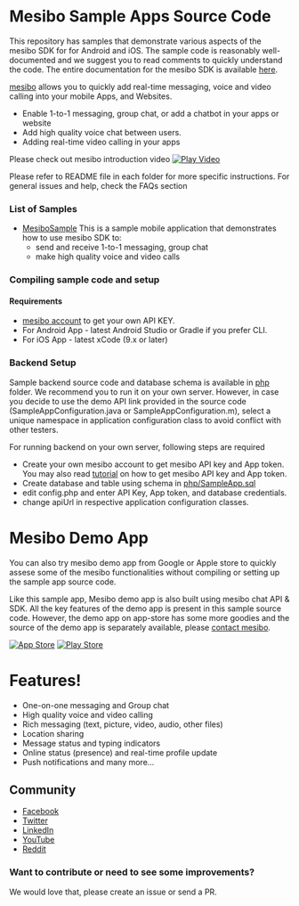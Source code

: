 # Mesibo Sample Apps Source Code
This repository has samples that demonstrate various aspects of the mesibo SDK for for Android and iOS. The sample code is reasonably well-documented and we suggest you to read comments to quickly understand the code. The entire documentation for the mesibo SDK is available [here](https://mesibo.com/documentation/introduction.html).

[mesibo](https://mesibo.com) allows you to quickly add real-time messaging, voice and video calling into your mobile Apps, and Websites.
  - Enable 1-to-1 messaging, group chat, or add a chatbot in your apps or website
  - Add high quality voice chat between users.
  - Adding real-time video calling in your apps

Please check out mesibo introduction video
[![Play Video](https://img.youtube.com/vi/imHA4kBRSH0/0.jpg)](https://www.youtube.com/watch?v=imHA4kBRSH0)

Please refer to README file in each folder for more specific instructions. For general issues and help, check the FAQs section

### List of Samples

* [MesiboSample](MesiboSample/) This is a sample mobile application that demonstrates how to use mesibo SDK to:
  + send and receive 1-to-1 messaging, group chat
  + make high quality voice and video calls
  
### Compiling sample code and setup
#### Requirements
* [mesibo account](https://mesibo.com) to get your own API KEY.
* For Android App - latest Android Studio or Gradle if you prefer CLI.
* For iOS App - latest xCode (9.x or later)

### Backend Setup
Sample backend source code and database schema is available in [php](php/) folder. We recommend you to run it on your own server. However, in case you decide to use the demo API link provided in the source code (SampleAppConfiguration.java or SampleAppConfiguration.m), select a unique namespace in application configuration class to avoid conflict with other testers. 

For running backend on your own server, following steps are required
* Create your own mesibo account to get mesibo API key and App token. You may also read [tutorial](https://mesibo.com/documentation/tutorials.html) on how to get mesibo API key and App token. 
* Create database and table using schema in [php/SampleApp.sql](php/sampleapp.sql)
* edit config.php and enter API Key, App token, and database credentials.
* change apiUrl in respective application configuration classes.

# Mesibo Demo App
You can also try mesibo demo app from Google or Apple store to quickly assese some of the mesibo functionalities without compiling or setting up the sample app source code. 

Like this sample app, Mesibo demo app is also built using mesibo chat API & SDK. All the key features of the demo app is present in this sample source code. However, the demo app on app-store has some more goodies and the source of the demo app is separately available, please [contact mesibo](https://mesibo.com/contact.html). 

 

[![App Store](http://imgur.com/y8PTxr9.png "App Store")](https://itunes.apple.com/us/app/mesibo-realtime-messaging-voice-video/id1222921751)   [![Play Store](http://imgur.com/utWa1co.png "Play Store")](https://play.google.com/store/apps/details?id=com.mesibo.mesiboapplication)

# Features!

  - One-on-one messaging and Group chat
  - High quality voice and video calling
  - Rich messaging (text, picture, video, audio, other files)
  - Location sharing
  - Message status and typing indicators
  - Online status (presence) and real-time profile update
  - Push notifications and many more...

## Community
- [Facebook](https://www.facebook.com/mesiboapi)
- [Twitter](https://twitter.com/mesiboapi)
- [LinkedIn](https://www.linkedin.com/company/mesiboM)
- [YouTube](https://www.youtube.com/channel/UCxpcg-RSf2-lK4uyysWSsKQ)
- [Reddit](https://www.reddit.com/r/Boostnote/)

### Want to contribute or need to see some improvements?
We would love that, please create an issue or send a PR.
